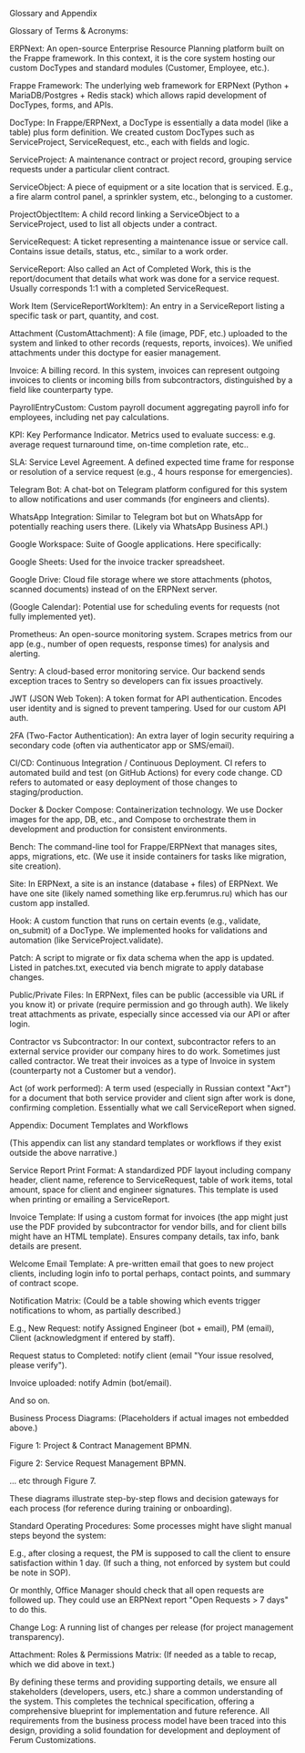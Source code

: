 Glossary and Appendix

Glossary of Terms & Acronyms:

ERPNext: An open-source Enterprise Resource Planning platform built on the Frappe framework. In this context, it is the core system hosting our custom DocTypes and standard modules (Customer, Employee, etc.).

Frappe Framework: The underlying web framework for ERPNext (Python + MariaDB/Postgres + Redis stack) which allows rapid development of DocTypes, forms, and APIs.

DocType: In Frappe/ERPNext, a DocType is essentially a data model (like a table) plus form definition. We created custom DocTypes such as ServiceProject, ServiceRequest, etc., each with fields and logic.

ServiceProject: A maintenance contract or project record, grouping service requests under a particular client contract.

ServiceObject: A piece of equipment or a site location that is serviced. E.g., a fire alarm control panel, a sprinkler system, etc., belonging to a customer.

ProjectObjectItem: A child record linking a ServiceObject to a ServiceProject, used to list all objects under a contract.

ServiceRequest: A ticket representing a maintenance issue or service call. Contains issue details, status, etc., similar to a work order.

ServiceReport: Also called an Act of Completed Work, this is the report/document that details what work was done for a service request. Usually corresponds 1:1 with a completed ServiceRequest.

Work Item (ServiceReportWorkItem): An entry in a ServiceReport listing a specific task or part, quantity, and cost.

Attachment (CustomAttachment): A file (image, PDF, etc.) uploaded to the system and linked to other records (requests, reports, invoices). We unified attachments under this doctype for easier management.

Invoice: A billing record. In this system, invoices can represent outgoing invoices to clients or incoming bills from subcontractors, distinguished by a field like counterparty type.

PayrollEntryCustom: Custom payroll document aggregating payroll info for employees, including net pay calculations.

KPI: Key Performance Indicator. Metrics used to evaluate success: e.g. average request turnaround time, on-time completion rate, etc..

SLA: Service Level Agreement. A defined expected time frame for response or resolution of a service request (e.g., 4 hours response for emergencies).

Telegram Bot: A chat-bot on Telegram platform configured for this system to allow notifications and user commands (for engineers and clients).

WhatsApp Integration: Similar to Telegram bot but on WhatsApp for potentially reaching users there. (Likely via WhatsApp Business API.)

Google Workspace: Suite of Google applications. Here specifically:

Google Sheets: Used for the invoice tracker spreadsheet.

Google Drive: Cloud file storage where we store attachments (photos, scanned documents) instead of on the ERPNext server.

(Google Calendar): Potential use for scheduling events for requests (not fully implemented yet).


Prometheus: An open-source monitoring system. Scrapes metrics from our app (e.g., number of open requests, response times) for analysis and alerting.

Sentry: A cloud-based error monitoring service. Our backend sends exception traces to Sentry so developers can fix issues proactively.

JWT (JSON Web Token): A token format for API authentication. Encodes user identity and is signed to prevent tampering. Used for our custom API auth.

2FA (Two-Factor Authentication): An extra layer of login security requiring a secondary code (often via authenticator app or SMS/email).

CI/CD: Continuous Integration / Continuous Deployment. CI refers to automated build and test (on GitHub Actions) for every code change. CD refers to automated or easy deployment of those changes to staging/production.

Docker & Docker Compose: Containerization technology. We use Docker images for the app, DB, etc., and Compose to orchestrate them in development and production for consistent environments.

Bench: The command-line tool for Frappe/ERPNext that manages sites, apps, migrations, etc. (We use it inside containers for tasks like migration, site creation).

Site: In ERPNext, a site is an instance (database + files) of ERPNext. We have one site (likely named something like erp.ferumrus.ru) which has our custom app installed.

Hook: A custom function that runs on certain events (e.g., validate, on_submit) of a DocType. We implemented hooks for validations and automation (like ServiceProject.validate).

Patch: A script to migrate or fix data schema when the app is updated. Listed in patches.txt, executed via bench migrate to apply database changes.

Public/Private Files: In ERPNext, files can be public (accessible via URL if you know it) or private (require permission and go through auth). We likely treat attachments as private, especially since accessed via our API or after login.

Contractor vs Subcontractor: In our context, subcontractor refers to an external service provider our company hires to do work. Sometimes just called contractor. We treat their invoices as a type of Invoice in system (counterparty not a Customer but a vendor).

Act (of work performed): A term used (especially in Russian context "Акт") for a document that both service provider and client sign after work is done, confirming completion. Essentially what we call ServiceReport when signed.


Appendix: Document Templates and Workflows

(This appendix can list any standard templates or workflows if they exist outside the above narrative.)

Service Report Print Format: A standardized PDF layout including company header, client name, reference to ServiceRequest, table of work items, total amount, space for client and engineer signatures. This template is used when printing or emailing a ServiceReport.

Invoice Template: If using a custom format for invoices (the app might just use the PDF provided by subcontractor for vendor bills, and for client bills might have an HTML template). Ensures company details, tax info, bank details are present.

Welcome Email Template: A pre-written email that goes to new project clients, including login info to portal perhaps, contact points, and summary of contract scope.

Notification Matrix: (Could be a table showing which events trigger notifications to whom, as partially described.)

E.g., New Request: notify Assigned Engineer (bot + email), PM (email), Client (acknowledgment if entered by staff).

Request status to Completed: notify client (email "Your issue resolved, please verify").

Invoice uploaded: notify Admin (bot/email).

And so on.


Business Process Diagrams: (Placeholders if actual images not embedded above.)

Figure 1: Project & Contract Management BPMN.

Figure 2: Service Request Management BPMN.

... etc through Figure 7.

These diagrams illustrate step-by-step flows and decision gateways for each process (for reference during training or onboarding).


Standard Operating Procedures: Some processes might have slight manual steps beyond the system:

E.g., after closing a request, the PM is supposed to call the client to ensure satisfaction within 1 day. (If such a thing, not enforced by system but could be note in SOP).

Or monthly, Office Manager should check that all open requests are followed up. They could use an ERPNext report "Open Requests > 7 days" to do this.


Change Log: A running list of changes per release (for project management transparency).

Attachment: Roles & Permissions Matrix: (If needed as a table to recap, which we did above in text.)


By defining these terms and providing supporting details, we ensure all stakeholders (developers, users, etc.) share a common understanding of the system. This completes the technical specification, offering a comprehensive blueprint for implementation and future reference. All requirements from the business process model have been traced into this design, providing a solid foundation for development and deployment of Ferum Customizations.